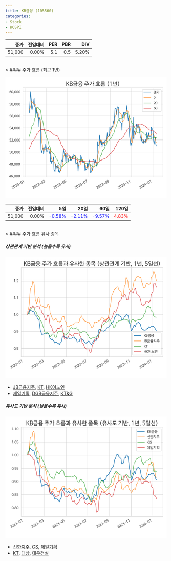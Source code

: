 ```yaml
---
title: KB금융 (105560)
categories:
- Stock
- KOSPI
---
```


|종가|전일대비|PER|PBR|DIV|
|---:|-------:|--:|--:|--:|
|51,000|0.00%|5.1|0.5|5.20%|

<!-- more -->
<br>
> #### 주가 흐름 (최근 1년)

![105560](/assets/images/stock/105560.png)

|종가|전일대비|5일|20일|60일|120일|
|---:|-------:|--:|---:|---:|----:|
|51,000|0.00%|<span style="color: blue">-0.58%</span>|<span style="color: blue">-2.11%</span>|<span style="color: blue">-9.57%</span>|<span style="color: red">4.83%</span>|

<br>
> #### 주가 흐름 유사 종목

##### 상관관계 기반 분석 (높을수록 유사)
![105560](/assets/images/stock/105560_corr.png)
- [JB금융지주](/175330/), [KT](/030200/), [HK이노엔](/195940/)
- [제일기획](/030000/), [DGB금융지주](/139130/), [KT&G](/033780/)

##### 유사도 기반 분석 (낮을수록 유사)	
![105560](/assets/images/stock/105560_sim.png)
- [신한지주](/055550/), [GS](/078930/), [제일기획](/030000/)
- [KT](/030200/), [대상](/001680/), [대우건설](/047040/)